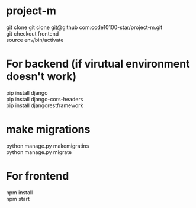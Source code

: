 # project-m

git clone git clone git@github com:code10100-star/project-m.git \
git checkout frontend \
source env/bin/activate 

# For backend (if virutual environment doesn't work)
pip install django  \
pip install django-cors-headers \
pip install djangorestframework 

# make migrations
python manage.py makemigratins\
python manage.py migrate

# For frontend
npm install \
npm start